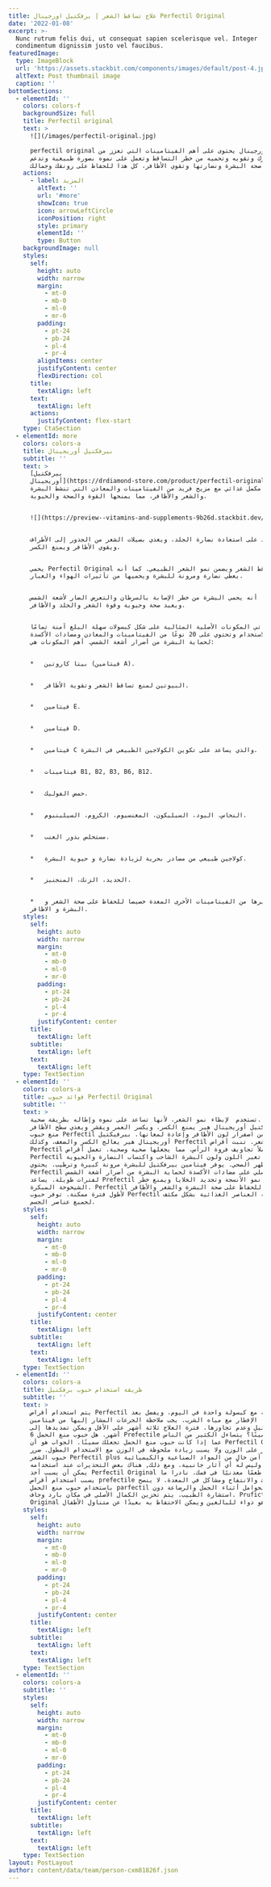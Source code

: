 ```yaml
---
title: علاج تساقط الشعر | برفكتيل اورجينال Perfectil Original
date: '2022-01-08'
excerpt: >-
  Nunc rutrum felis dui, ut consequat sapien scelerisque vel. Integer
  condimentum dignissim justo vel faucibus.
featuredImage:
  type: ImageBlock
  url: 'https://assets.stackbit.com/components/images/default/post-4.jpeg'
  altText: Post thumbnail image
  caption: ''
bottomSections:
  - elementId: ''
    colors: colors-f
    backgroundSize: full
    title: Perfectil original
    text: >
      ![](/images/perfectil-original.jpg)

      perfectil original برفكتيل اورجينال يحتوى على أهم الفيتامينات التي تعزز من
      صحة شعرك وتقويه وتحميه من خطر التساقط وتعمل على نموه بصورة طبيعية وتدعم
      صحة البشرة ونضارتها وتقوي الأظافر، كل هذا للحفاظ على رونقك وجمالك.
    actions:
      - label: المزيد
        altText: ''
        url: '#more'
        showIcon: true
        icon: arrowLeftCircle
        iconPosition: right
        style: primary
        elementId: ''
        type: Button
    backgroundImage: null
    styles:
      self:
        height: auto
        width: narrow
        margin:
          - mt-0
          - mb-0
          - ml-0
          - mr-0
        padding:
          - pt-24
          - pb-24
          - pl-4
          - pr-4
        alignItems: center
        justifyContent: center
        flexDirection: col
      title:
        textAlign: left
      text:
        textAlign: left
      actions:
        justifyContent: flex-start
    type: CtaSection
  - elementId: more
    colors: colors-a
    title: بيرفكتيل أوريجينال
    subtitle: ''
    text: >
      [بيرفكتيل
      أوريجينال](https://drdiamond-store.com/product/perfectil-original-30-tablets/)
      للشعر هو مكمل غذائي مع مزيج فريد من الفيتامينات والمعادن التي تنشط البشرة
      والشعر والأظافر، مما يمنحها القوة والصحة والحيوية.


      ![](https://preview--vitamins-and-supplements-9b26d.stackbit.dev/images/perfectil-original.jpg)


      يساعد على استعادة نضارة الجلد، ويغذي بصيلات الشعر من الجذور إلى الأطراف،
      ويقوي الأظافر ويمنع الكسر.


      يحمي Perfectil Original من تساقط الشعر ويضمن نمو الشعر الطبيعي. كما أنه
      يعطي نضارة ومرونة للبشرة ويحميها من تأثيرات الهواء والغبار.


      كما أنه يحمي البشرة من خطر الإصابة بالسرطان والتعرض الضار لأشعة الشمس،
      ويعيد صحة وحيوية وقوة الشعر والجلد والأظافر.


      تأتي المكونات الأصلية المثالية على شكل كبسولات سهلة البلع آمنة تمامًا
      للاستخدام وتحتوي على 20 نوعًا من الفيتامينات والمعادن ومضادات الأكسدة
      لحماية البشرة من أضرار أشعة الشمس. أهم المكونات هي:


      *   بيتا كاروتين (فيتامين A).


      *   البيوتين لمنع تساقط الشعر وتقوية الأظافر.


      *   فيتامين E.


      *   فيتامين D.


      *   فيتامين C والذي يساعد على تكوين الكولاجين الطبيعي في البشرة.


      *   فيتامينات B1, B2, B3, B6, B12.


      *   حمض الفوليك.


      *   النحاس، اليود، السيليكون، المغنسيوم، الكروم، السيلينيوم.


      *   مستخلص بذور العنب.


      *   كولاجين طبيعي من مصادر بحرية لزيادة نضارة و حيوية البشرة.


      *   الحديد، الزنك، المنجنيز.


      *   وغيرها من الفيتامينات الأخرى المعدة خصيصا للحفاظ على صحة الشعر و
      البشرة و الاظافر.
    styles:
      self:
        height: auto
        width: narrow
        margin:
          - mt-0
          - mb-0
          - ml-0
          - mr-0
        padding:
          - pt-24
          - pb-24
          - pl-4
          - pr-4
        justifyContent: center
      title:
        textAlign: left
      subtitle:
        textAlign: left
      text:
        textAlign: left
    type: TextSection
  - elementId: ''
    colors: colors-a
    title: فوائد حبوب Perfectil Original
    subtitle: ''
    text: >
      تستخدم  لإبطاء نمو الشعر، لأنها تساعد على نموه وإطاله بطريقة صحية.
      بيرفكتيل أوريجينال هير يمنع الكسر، ويكسر العمر ويقشر ويغذي سطح الأظافر.
      منع حبوب Perfectil الأصلية من اصفرار لون الأظافر وإعادة لمعانها. بيرفيكتيل
      أوريجينال هير يعالج الكسر والضعف، وكذلك Perfectil لتساقط الشعر. تنبت أقراص
      Perfectil وتملأ تجاويف فروة الرأس، مما يجعلها صحية وصحية. تعمل أقراص
      Perfectil على علاج تغير اللون ولون البشرة الشاحب واكتساب النضارة والحيوية
      والمظهر الصحي. يوفر فيتامين بيرفكتيل للبشرة مرونة كبيرة وترطيب. يحتوي
      Perfectil الأصلي على مضادات الأكسدة لحماية البشرة من أضرار أشعة الشمس
      لفترات طويلة. يساعد Prefectil على نمو الأنسجة وتجديد الخلايا ويمنع خطر
      الشيخوخة المبكرة. Perfectil مفيد للحفاظ على صحة البشرة والشعر والأظافر
      لأطول فترة ممكنة. توفر حبوب Perfectil الأصلية العناصر الغذائية بشكل مكثف
      لجميع عناصر الجسم.
    styles:
      self:
        height: auto
        width: narrow
        margin:
          - mt-0
          - mb-0
          - ml-0
          - mr-0
        padding:
          - pt-24
          - pb-24
          - pl-4
          - pr-4
        justifyContent: center
      title:
        textAlign: left
      subtitle:
        textAlign: left
      text:
        textAlign: left
    type: TextSection
  - elementId: ''
    colors: colors-a
    title: طريقة استخدام حبوب برفكتيل
    subtitle: ''
    text: >
      يتم استخدام أقراص Perfectil الأصلية مع كبسولة واحدة في اليوم، ويفضل بعد
      الإفطار مع مياه الشرب. يجب ملاحظة الجرعات المشار إليها من فيتامين
      بارفيكتيل وعدم تجاوزها. فترة العلاج ثلاثة أشهر على الأقل ويمكن تمديدها إلى
      6 أشهر. هل حبوب منع الحمل Prefectile تجعلك سمينًا؟ يتساءل الكثير من الناس
      عما إذا كانت حبوب منع الحمل تجعلك سمينًا. الجواب هو أن Perfectil Original
      لا يؤثر على الوزن ولا يسبب زيادة ملحوظة في الوزن مع الاستخدام المطول. ضرر
      حبوب الشعر Perfectil plus هو منتج آمن خالٍ من المواد الصناعية والكيميائية
      الضارة وليس له أي آثار جانبية. ومع ذلك, هناك بعض التحذيرات عند استخدامه:
      يمكن أن يسبب أخذ Perfectil Original أحيانًا طعمًا معدنيًا في فمك. نادرا ما
      يسبب استخدام أقراص prefectile الإمساك والانتفاخ ومشاكل في المعدة. لا ينصح
      باستخدام حبوب منع الحمل parfectil للنساء الحوامل أثناء الحمل والرضاعة دون
      استشارة الطبيب. يتم تخزين الكمال الأصلي في مكان بارد وجاف. Prufictil
      Original هو دواء للبالغين ويمكن الاحتفاظ به بعيدًا عن متناول الأطفال.
    styles:
      self:
        height: auto
        width: narrow
        margin:
          - mt-0
          - mb-0
          - ml-0
          - mr-0
        padding:
          - pt-24
          - pb-24
          - pl-4
          - pr-4
        justifyContent: center
      title:
        textAlign: left
      subtitle:
        textAlign: left
      text:
        textAlign: left
    type: TextSection
  - elementId: ''
    colors: colors-a
    subtitle: ''
    styles:
      self:
        height: auto
        width: narrow
        margin:
          - mt-0
          - mb-0
          - ml-0
          - mr-0
        padding:
          - pt-24
          - pb-24
          - pl-4
          - pr-4
        justifyContent: center
      title:
        textAlign: left
      subtitle:
        textAlign: left
      text:
        textAlign: left
    type: TextSection
layout: PostLayout
author: content/data/team/person-cxm81826f.json
---
```

